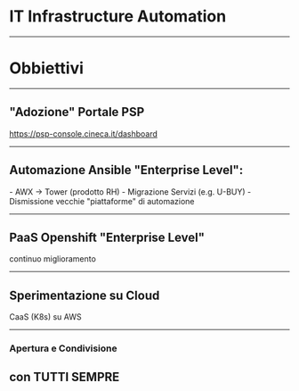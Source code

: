 # IT Infrastructure Automation

---

# Obbiettivi

---

## "Adozione" Portale PSP

https://psp-console.cineca.it/dashboard

---

## Automazione Ansible "Enterprise Level":
<p align="left">
- AWX -> Tower (prodotto RH)
- Migrazione Servizi (e.g. U-BUY)
- Dismissione vecchie "piattaforme" di automazione

---

## PaaS Openshift "Enterprise Level"

 continuo miglioramento

---

## Sperimentazione su Cloud

CaaS (K8s) su AWS

---

### Apertura e Condivisione
## con TUTTI SEMPRE

